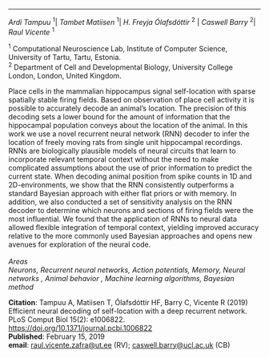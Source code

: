 ***
*Ardi Tampuu* <sup>1</sup>| *Tambet Matiisen* <sup>1</sup>| *H. Freyja Ólafsdóttir* <sup>2</sup> | *Caswell Barry* <sup>2</sup>| *Raul Vicente* <sup>1</sup><br> 



<sup>1</sup> Computational Neuroscience Lab, Institute of Computer Science, University of Tartu, Tartu, Estonia.
<br>
<sup>2</sup> Department of Cell and Developmental Biology, University College London, London, United Kingdom.


Place cells in the mammalian hippocampus signal self-location with sparse spatially stable firing fields. Based on observation of place cell activity it is 
possible to accurately decode an animal’s location. The precision of this decoding sets a lower bound for the amount of information that the hippocampal 
population conveys about the location of the animal. In this work we use a novel recurrent neural network (RNN) decoder to infer the location of freely moving 
rats from single unit hippocampal recordings. RNNs are biologically plausible models of neural circuits that learn to incorporate relevant temporal context without 
the need to make complicated assumptions about the use of prior information to predict the current state. When decoding animal position from spike counts in 1D and 
2D-environments, we show that the RNN consistently outperforms a standard Bayesian approach with either flat priors or with memory. In addition, we also conducted a 
set of sensitivity analysis on the RNN decoder to determine which neurons and sections of firing fields were the most influential. We found that the application of 
RNNs to neural data allowed flexible integration of temporal context, yielding improved accuracy relative to the more commonly used Bayesian approaches and opens 
new avenues for exploration of the neural code.
<br />
<br />
*Areas* 
<br />
*Neurons, Recurrent neural networks, Action potentials, Memory, Neural networks , Animal behavior , Machine learning algorithms, Bayesian method*



**Citation**:  Tampuu A, Matiisen T, Ólafsdóttir HF, Barry C, Vicente R (2019) Efficient neural decoding of self-location with a deep recurrent network. 
PLoS Comput Biol 15(2): e1006822. https://doi.org/10.1371/journal.pcbi.1006822 <br> 
**Published**: February 15, 2019 <br> 
**email**: raul.vicente.zafra@ut.ee (RV); caswell.barry@ucl.ac.uk (CB) <br>